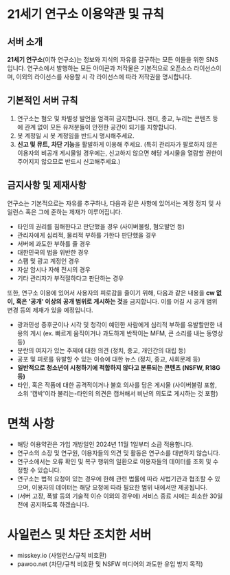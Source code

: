# 21세기 연구소 이용약관 및 규칙

## 서버 소개

**21세기 연구소**(이하 연구소)는 정보와 지식의 자유를 갈구하는 모든 이들을 위한 SNS입니다.
연구소에서 발행하는 모든 아이콘과 저작물은 기본적으로 오픈소스 라이선스이며, 이외의 라이선스를 사용할 시 각 라이선스에 따라 저작권을 명시합니다.

## 기본적인 서버 규칙

1. 연구소는 혐오 및 차별성 발언을 엄격히 금지합니다. 젠더, 종교, 누리는 콘텐츠 등에 관계 없이 모든 유저분들이 안전한 공간이 되기를 지향합니다.
2. 봇 계정일 시 봇 계정임을 반드시 명시해주세요.
3. **신고 및 뮤트, 차단 기능**을 활발하게 이용해 주세요. (특히 관리자가 팔로하지 않은 이용자의 비공개 게시물일 경우에는, 신고하지 않으면 해당 게시물을 열람할 권한이 주어지지 않으므로 반드시 신고해주세요.)

## 금지사항 및 제재사항

연구소는 기본적으로는 자유를 추구하나, 다음과 같은 사항에 있어서는 계정 정지 및 사일런스 혹은 그에 준하는 제재가 이루어집니다.
- 타인의 권리를 침해한다고 판단했을 경우 (사이버불링, 혐오발언 등)
- 관리자에게 심리적, 물리적 부하를 가한다 판단했을 경우
- 서버에 과도한 부하를 줄 경우
- 대한민국의 법을 위반한 경우
- 스팸 및 광고 계정인 경우
- 자살 암시나 자해 전시의 경우
- 기타 관리자가 부적절하다고 판단하는 경우

또한, 연구소 이용에 있어서 사용자의 피로감을 줄이기 위해, 다음과 같은 내용을 **cw 없이, 혹은 '공개' 이상의 공개 범위로 게시하는 것**을 금지합니다. 이를 어길 시 공개 범위 변경 등의 제재가 있을 예정입니다.
- 광과민성 증후군이나 시각 및 청각이 예민한 사람에게 심리적 부하를 유발할만한 내용의 게시 (ex. 빠르게 움직이거나 과도하게 반짝이는 MFM, 큰 소리를 내는 동영상 등)
- 분란의 여지가 있는 주제에 대한 의견 (정치, 종교, 개인간의 대립 등)
- 공포 및 피로를 유발할 수 있는 이슈에 대한 뉴스 (정치, 종교, 사회문제 등)
- **일반적으로 청소년이 시청하기에 적합하지 않다고 분류되는 콘텐츠 (NSFW, R18G 등)**
- 타인, 혹은 작품에 대한 공격적이거나 불호 의사를 담은 게시물 (사이버불링 포함, 소위 '캡박'이라 불리는-타인의 의견은 캡처해서 비난의 의도로 게시하는 것 포함)

# 면책 사항

- 해당 이용약관은 가입 개방일인 2024년 11월 1일부터 소급 적용합니다.
- 연구소의 소장 및 연구원, 이용자들의 의견 및 활동은 연구소를 대변하지 않습니다.
- 연구소에서는 오류 확인 및 복구 행위의 일환으로 이용자들의 데이터를 조회 및 수정할 수 있습니다.
- 연구소는 법적 요청이 있는 경우에 한해 관련 법률에 따라 사법기관과 협조할 수 있으며, 이용자의 데이터는 해당 요청에 따라 필요한 범위 내에서만 제공됩니다.
- (서버 고장, 폭발 등의 기술적 이슈 이외의 경우에) 서비스 종료 시에는 최소한 30일 전에 공지하도록 하겠습니다.

# 사일런스 및 차단 조치한 서버

- misskey.io (사일런스/규칙 비호환)
- pawoo.net (차단/규칙 비호환 및 NSFW 미디어의 과도한 유입 방지 목적)
